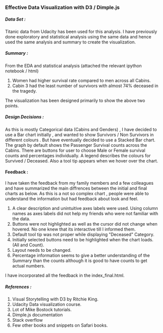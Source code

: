 
### Effective Data Visualization with D3 / Dimple.js

##### Data Set :

Titanic data from Udacity has been used for this analysis. I have previously done exploratory and statistical analysis using the same data and hence used the same analysis and summary to create the visualization.

##### Summary  :

From the EDA and statistical analysis (attached the relevant ipython notebook / html) 

1. Women had higher survival rate compared to men across all Cabins.
2. Cabin 3 had the least number of survivors with almost 74% deceased in the tragedy.

The visualization has been designed primarily to show the above two points.

##### Design Decisions :

As this is mostly Categorical data (Cabins and Genders) , I have decided to use a Bar chart initially , and wanted to show Survivors / Non Survivors in different colours . But have eventually decided to use a Stacked Bar chart. The graph by default shows the Passenger Survival counts across the Cabins. There are buttons for user to choose Male or Female survival counts and percentages individually. A legend describes the colours for Survived / Deceased. Also a tool tip appears when we hover over the chart.

#### Feedback :

I have taken the feedback from my family members and a few colleagues and have summarized the main diffrences between the initial and final charts as below. As this is a not so complex chart , people were able to understand the information but had feedback about look and feel.

1. A clear description and unintuitive axes labels were used. Using column names as axes labels did not help my friends who were not familiar with the data.
2. Buttons were not highlighted as well as the cursor did not change when hovered. No one knew that its interactive till I informed them.
3. Default tool tip was not proper while displaying "Deceased" Category.
4. Initially selected buttons need to be highlighted when the chart loads.(All and Count).
5. Layout needs to be changed.
6. Percentage information seems to give a better understanding of the Summary than the counts although it is good to have counts to get actual numbers.

I have incorporated all the feedback in the index_final.html. 

##### References :

1. Visual Storytelling with D3 by Ritchie King.
2. Udacity Data visualization course.
3. Lot of Mike Bostock tutorials.
4. Dimple.js documentation
5. Stack overflow
6. Few other books and snippets on Safari books.

